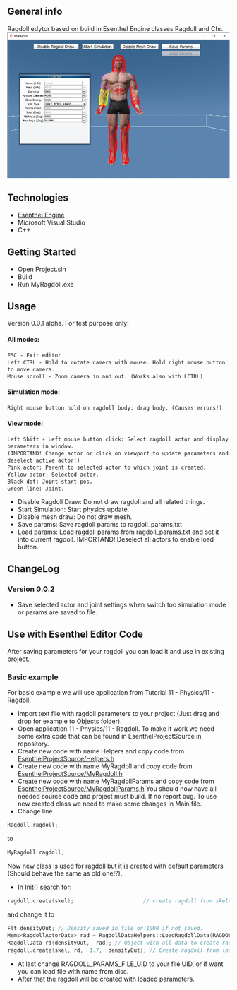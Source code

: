 ## General info
Ragdoll edytor based on build in Esenthel Engine classes Ragdoll and Chr.
![MainWindow](./images/mainWindow.png)
## Technologies
* [Esenthel Engine](http://www.esenthel.com)
* Microsoft Visual Studio
* C++

## Getting Started
* Open Project.sln
* Build
* Run MyRagdoll.exe

## Usage
Version 0.0.1 alpha. For test purpose only!
#### All modes:
	ESC - Exit editor
	Left CTRL - Hold to rotate camera with mouse. Hold right mouse button to move camera.
	Mouse scroll - Zoom camera in and out. (Works also with LCTRL)
#### Simulation mode:
	Right mouse button hold on ragdoll body: drag body. (Causes errors!)
#### View mode:
	Left Shift + Left mouse button click: Select ragdoll actor and display parameters in window.
	(IMPORTAND! Change actor or click on viewport to update parameters and deselect active actor!)
	Pink actor: Parent to selected actor to which joint is created.
	Yellow actor: Selected actor.
	Black dot: Joint start pos.
	Green line: Joint.
	
* Disable Ragdoll Draw: Do not draw ragdoll and all related things.
* Start Simulation: Start physics update.
* Disable mesh draw: Do not draw mesh.
* Save params: Save ragdoll params to ragdoll_params.txt
* Load params: Load ragdoll params from ragdoll_params.txt and set it into current ragdoll. IMPORTAND! Deselect all actors to enable load button.

## ChangeLog
### Version 0.0.2
* Save selected actor and joint settings when switch too simulation mode or params are saved to file.

## Use with Esenthel Editor Code
After saving parameters for your ragdoll you can load it and use in existing project.
### Basic example
For basic example we will use application from Tutorial 11 - Physics/11 - Ragdoll.
* Import text file with ragdoll parameters to your project (Just drag and drop for example to Objects folder).
* Open application 11 - Physics/11 - Ragdoll.
To make it work we need some extra code that can be found in EsenthelProjectSource in repository.
* Create new code with name Helpers and copy code from [EsenthelProjectSource/Helpers.h](EsenthelProjectSource/Helpers.h)
* Create new code with name MyRagdoll and copy code from [EsenthelProjectSource/MyRagdoll.h](EsenthelProjectSource/MyRagdoll.h)
* Create new code with name MyRagdollParams and copy code from [EsenthelProjectSource/MyRagdollParams.h](EsenthelProjectSource/MyRagdollParams.h)
You should now have all needed source code and project must build. If no report bug.
To use new created class we need to make some changes in Main file.
* Change line 
```cpp
Ragdoll ragdoll;
```
to
```cpp
MyRagdoll ragdoll;
```
Now new class is used for ragdoll but it is created with default parameters (Should behave the same as old one!?).
* In Init() search for:
```cpp
ragdoll.create(skel);                      // create ragdoll from skeleton
```
 and change it to
```cpp
Flt densityOut; // Density saved in file or 1000 if not saved.
Mems<RagdollActorData> rad = RagdollDataHelpers::LoadRagdollData(RAGDOLL_PARAMS_FILE_UID, densityOut); // Parameters for all bones and joints
RagdollData rd(densityOut,  rad); // Object with all data to create ragdoll
ragdoll.create(skel, rd,  1.7,  densityOut); // Create ragdoll from loaded data
```
* At last change RAGDOLL_PARAMS_FILE_UID to your file UID, or if want you can load file with name from disc.
* After that the ragdoll will be created with loaded parameters.